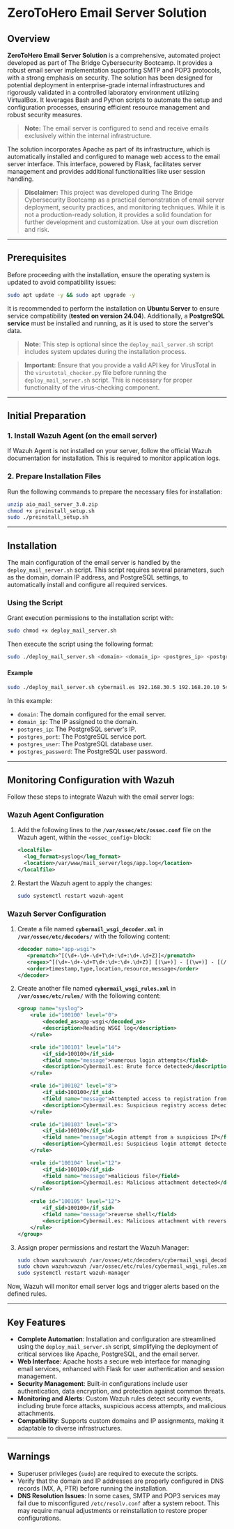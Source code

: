 # ZeroToHero Email Server Solution

## Overview

**ZeroToHero Email Server Solution** is a comprehensive, automated project developed as part of The Bridge Cybersecurity Bootcamp. It provides a robust email server implementation supporting SMTP and POP3 protocols, with a strong emphasis on security. The solution has been designed for potential deployment in enterprise-grade internal infrastructures and rigorously validated in a controlled laboratory environment utilizing VirtualBox. It leverages Bash and Python scripts to automate the setup and configuration processes, ensuring efficient resource management and robust security measures.  

> **Note:** The email server is configured to send and receive emails exclusively within the internal infrastructure.

The solution incorporates Apache as part of its infrastructure, which is automatically installed and configured to manage web access to the email server interface. This interface, powered by Flask, facilitates server management and provides additional functionalities like user session handling.

> **Disclaimer:** This project was developed during The Bridge Cybersecurity Bootcamp as a practical demonstration of email server deployment, security practices, and monitoring techniques. While it is not a production-ready solution, it provides a solid foundation for further development and customization. Use at your own discretion and risk.
---

## Prerequisites

Before proceeding with the installation, ensure the operating system is updated to avoid compatibility issues:

```bash
sudo apt update -y && sudo apt upgrade -y
```

It is recommended to perform the installation on **Ubuntu Server** to ensure service compatibility (**tested on version 24.04**). Additionally, a **PostgreSQL service** must be installed and running, as it is used to store the server's data.

> **Note:** This step is optional since the `deploy_mail_server.sh` script includes system updates during the installation process.

> **Important:** Ensure that you provide a valid API key for VirusTotal in the `virustotal_checker.py` file before running the `deploy_mail_server.sh` script. This is necessary for proper functionality of the virus-checking component.

---

## Initial Preparation

### 1. Install Wazuh Agent (on the email server)

If Wazuh Agent is not installed on your server, follow the official Wazuh documentation for installation. This is required to monitor application logs.

### 2. Prepare Installation Files

Run the following commands to prepare the necessary files for installation:

```bash
unzip aio_mail_server_3.0.zip
chmod +x preinstall_setup.sh
sudo ./preinstall_setup.sh
```

---

## Installation

The main configuration of the email server is handled by the `deploy_mail_server.sh` script. This script requires several parameters, such as the domain, domain IP address, and PostgreSQL settings, to automatically install and configure all required services.

### Using the Script

Grant execution permissions to the installation script with:

```bash
sudo chmod +x deploy_mail_server.sh
```

Then execute the script using the following format:

```bash
sudo ./deploy_mail_server.sh <domain> <domain_ip> <postgres_ip> <postgres_port> <postgres_user> <postgres_password>
```

#### Example

```bash
sudo ./deploy_mail_server.sh cybermail.es 192.168.30.5 192.168.20.10 5432 admin example
```

In this example:
- `domain`: The domain configured for the email server.
- `domain_ip`: The IP assigned to the domain.
- `postgres_ip`: The PostgreSQL server's IP.
- `postgres_port`: The PostgreSQL service port.
- `postgres_user`: The PostgreSQL database user.
- `postgres_password`: The PostgreSQL user password.

---

## Monitoring Configuration with Wazuh

Follow these steps to integrate Wazuh with the email server logs:

### Wazuh Agent Configuration

1. Add the following lines to the **`/var/ossec/etc/ossec.conf`** file on the Wazuh agent, within the `<ossec_config>` block:

   ```xml
   <localfile>
     <log_format>syslog</log_format>
     <location>/var/www/mail_server/logs/app.log</location>
   </localfile>
   ```

2. Restart the Wazuh agent to apply the changes:

   ```bash
   sudo systemctl restart wazuh-agent
   ```

### Wazuh Server Configuration

1. Create a file named **`cybermail_wsgi_decoder.xml`** in **`/var/ossec/etc/decoders/`** with the following content:

   ```xml
   <decoder name="app-wsgi">
      <prematch>^[(\d+-\d+-\d+T\d+:\d+:\d+.\d+Z)]</prematch>
      <regex>^[(\d+-\d+-\d+T\d+:\d+:\d+.\d+Z)] [(\w+)] - [(\w+)] - [(/\w+)] - (.+)</regex>
      <order>timestamp,type,location,resource,message</order>
   </decoder>
   ```

2. Create another file named **`cybermail_wsgi_rules.xml`** in **`/var/ossec/etc/rules/`** with the following content:

   ```xml
   <group name="syslog">
       <rule id="100100" level="0">
           <decoded_as>app-wsgi</decoded_as>
           <description>Reading WSGI log</description>
       </rule>
   
       <rule id="100101" level="14">
           <if_sid>100100</if_sid>
           <field name="message">numerous login attempts</field>
           <description>Cybermail.es: Brute force detected</description>
       </rule>
   
       <rule id="100102" level="8">
           <if_sid>100100</if_sid>
           <field name="message">Attempted access to registration from a suspicious IP</field>
           <description>Cybermail.es: Suspicious registry access detected</description>
       </rule>
   
       <rule id="100103" level="8">
           <if_sid>100100</if_sid>
           <field name="message">Login attempt from a suspicious IP</field>
           <description>Cybermail.es: Suspicious login attempt detected</description>
       </rule>
   
       <rule id="100104" level="12">
           <if_sid>100100</if_sid>
           <field name="message">malicious file</field>
           <description>Cybermail.es: Malicious attachment detected</description>
       </rule>
   
       <rule id="100105" level="12">
           <if_sid>100100</if_sid>
           <field name="message">reverse shell</field>
           <description>Cybermail.es: Malicious attachment with reverse shell detected</description>
       </rule>
   </group>
   ```

3. Assign proper permissions and restart the Wazuh Manager:

   ```bash
   sudo chown wazuh:wazuh /var/ossec/etc/decoders/cybermail_wsgi_decoder.xml
   sudo chown wazuh:wazuh /var/ossec/etc/rules/cybermail_wsgi_rules.xml
   sudo systemctl restart wazuh-manager
   ```

Now, Wazuh will monitor email server logs and trigger alerts based on the defined rules.

---

## Key Features

- **Complete Automation**: Installation and configuration are streamlined using the `deploy_mail_server.sh` script, simplifying the deployment of critical services like Apache, PostgreSQL, and the email server.
- **Web Interface**: Apache hosts a secure web interface for managing email services, enhanced with Flask for user authentication and session management.
- **Security Management**: Built-in configurations include user authentication, data encryption, and protection against common threats.
- **Monitoring and Alerts**: Custom Wazuh rules detect security events, including brute force attacks, suspicious access attempts, and malicious attachments.
- **Compatibility**: Supports custom domains and IP assignments, making it adaptable to diverse infrastructures.

---

## Warnings

- Superuser privileges (`sudo`) are required to execute the scripts.
- Verify that the domain and IP addresses are properly configured in DNS records (MX, A, PTR) before running the installation.
- **DNS Resolution Issues**: In some cases, SMTP and POP3 services may fail due to misconfigured `/etc/resolv.conf` after a system reboot. This may require manual adjustments or reinstallation to restore proper configurations.
